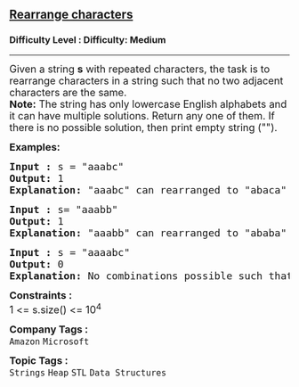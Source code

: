 <h2><a href="https://www.geeksforgeeks.org/problems/rearrange-characters4649/1?page=1&category=Heap&difficulty=Medium&sortBy=submissions">Rearrange characters</a></h2><h3>Difficulty Level : Difficulty: Medium</h3><hr><div class="problems_problem_content__Xm_eO"><p><span style="font-size: 18px;">Given a string <strong>s</strong> with repeated characters, the task is to rearrange characters in a string such that no two adjacent characters are the same.<br><strong>Note:</strong> The string has only lowercase English alphabets and it can have multiple solutions. Return any one of them. If there is no possible solution, then print empty string ("").</span></p>
<p><strong><span style="font-size: 18px;">Examples:</span></strong></p>
<pre><strong><span style="font-size: 18px;">Input : </span></strong><span style="font-size: 18px;">s = "aaabc"<br></span><span style="font-size: 18px;"><strong>Output:</strong> 1
</span><strong><span style="font-size: 18px;">Explanation: </span></strong><span style="font-size: 18px;">"aaabc" can rearranged to "abaca" or "acaba" as no two adjacent characters are same in the output string.</span></pre>
<pre><span style="font-size: 18px;"><strong>Input :</strong> </span><span style="font-size: 18px;">s= "aaabb"<br></span><span style="font-size: 18px;"><strong>Output:</strong> 1
</span><strong><span style="font-size: 18px;">Explanation: </span></strong><span style="font-size: 18px;">"aaabb" can rearranged to "ababa" as no two adjacent characters are same in the output string.</span></pre>
<pre><span style="font-size: 18px;"><strong>Input :</strong> </span><span style="font-size: 18px;">s = "aaaabc"<br></span><span style="font-size: 18px;"><strong>Output:</strong> 0
</span><strong><span style="font-size: 18px;">Explanation: </span></strong><span style="font-size: 18px;">No combinations possible such that two adjacent characters are different.</span></pre>
<div><strong><span style="font-size: 18px;">Constraints :</span></strong></div>
<div><span style="font-size: 18px;">1 &lt;= s.size() &lt;= 10<sup>4</sup></span></div></div><p><span style=font-size:18px><strong>Company Tags : </strong><br><code>Amazon</code>&nbsp;<code>Microsoft</code>&nbsp;<br><p><span style=font-size:18px><strong>Topic Tags : </strong><br><code>Strings</code>&nbsp;<code>Heap</code>&nbsp;<code>STL</code>&nbsp;<code>Data Structures</code>&nbsp;